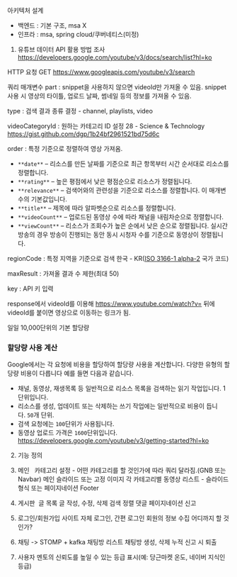 아키텍처 설계
- 백엔드 : 기본 구조, msa X
- 인프라 : msa, spring cloud/쿠버네티스(미정)

1. 유튜브 데이터 API 활용 방법 조사
https://developers.google.com/youtube/v3/docs/search/list?hl=ko

HTTP 요청
GET https://www.googleapis.com/youtube/v3/search

쿼리 매개변수
part : snippet을 사용하지 않으면 videoId만 가져올 수 있음.
snippet 사용 시 영상의 타이틀, 업로드 날짜, 썸네일 등의 정보를 가져올 수 있음.

type : 검색 결과 종류 결정 - channel, playlists, video

videoCategoryId : 원하는 카테고리 ID 설정
28 - Science & Technology
https://gist.github.com/dgp/1b24bf2961521bd75d6c

order : 특정 기준으로 정렬하여 영상 가져옴.
- `**date**` – 리소스를 만든 날짜를 기준으로 최근 항목부터 시간 순서대로 리소스를 정렬합니다.
- `**rating**` – 높은 평점에서 낮은 평점순으로 리소스가 정렬됩니다.
- `**relevance**` – 검색어와의 관련성을 기준으로 리소스를 정렬합니다. 이 매개변수의 기본값입니다.
- `**title**` – 제목에 따라 알파벳순으로 리소스를 정렬합니다.
- `**videoCount**` – 업로드된 동영상 수에 따라 채널을 내림차순으로 정렬합니다.
- `**viewCount**` – 리소스가 조회수가 높은 순에서 낮은 순으로 정렬됩니다. 실시간 방송의 경우 방송이 진행되는 동안 동시 시청자 수를 기준으로 동영상이 정렬됩니다.

regionCode : 특정 지역을 기준으로 검색
한국 - KR([ISO 3166-1 alpha-2](http://www.iso.org/iso/country_codes/iso_3166_code_lists/country_names_and_code_elements.htm) 국가 코드)

maxResult : 가져올 결과 수 제한(최대 50)

key : API 키 입력

response에서 videoId를 이용해 https://www.youtube.com/watch?v= 뒤에 videoId를 붙이면 영상으로 이동하는 링크가 됨.

일일 10,000단위의 기본 할당량

### 할당량 사용 계산

Google에서는 각 요청에 비용을 할당하여 할당량 사용을 계산합니다. 다양한 유형의 할당량 비용이 다릅니다 예를 들면 다음과 같습니다.

- 채널, 동영상, 재생목록 등 일반적으로 리소스 목록을 검색하는 읽기 작업입니다. 1단위입니다.
- 리소스를 생성, 업데이트 또는 삭제하는 쓰기 작업에는 일반적으로 비용이 듭니다. `50`개 단위.
- 검색 요청에는 `100`단위가 사용됩니다.
- 동영상 업로드 가격은 `1600`단위입니다.
https://developers.google.com/youtube/v3/getting-started?hl=ko

2. 기능 정의
1. 메인  
    카테고리 설정 - 어떤 카테고리를 할 것인가에 따라 쿼리 달라짐.(GNB 또는 Navbar)
	메인 슬라이드 또는 고정 이미지
	각 카테고리별 동영상 리스트 - 슬라이드 형식 또는 페이지네이션
	Footer
	
2. 게시판 
	글 목록
	글 작성, 수정, 삭제
	검색
	정렬
	댓글
    페이지네이션
    신고
    
3. 로그인/회원가입
	사이트 자체 로그인, 간편 로그인
	회원의 정보 수집 어디까지 할 것인가?

4. 채팅 -> STOMP + kafka
	채팅방 리스트
	채팅방 생성, 삭제
	누적 신고 시 퇴출

5. 사용자
	멘토의 신뢰도를 높일 수 있는 등급 표시(예: 당근마켓 온도, 네이버 지식인 등급)
	
